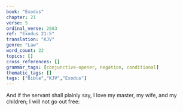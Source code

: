 ```yaml
---
book: "Exodus"
chapter: 21
verse: 5
ordinal_verse: 2083
ref: "Exodus 21:5"
translation: "KJV"
genre: "Law"
word_count: 22
topics: []
cross_references: []
grammar_tags: [conjunctive-opener, negation, conditional]
thematic_tags: []
tags: ["Bible","KJV","Exodus"]
---
```

And if the servant shall plainly say, I love my master, my wife, and my children; I will not go out free:
